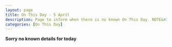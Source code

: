 ```yaml
---
layout: page
title: On This Day - 5 April
description: Page to inform when there is no known On This Day. NOTE&#58; There may still be comments.
categories: [On This Day]
---
```


**Sorry no known details for today**

